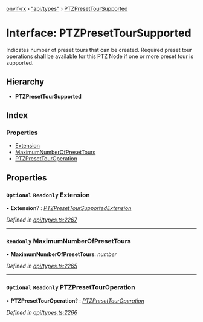 [onvif-rx](../README.md) › ["api/types"](../modules/_api_types_.md) › [PTZPresetTourSupported](_api_types_.ptzpresettoursupported.md)

# Interface: PTZPresetTourSupported

Indicates number of preset tours that can be created. Required preset tour operations shall be available for this PTZ Node if one or more preset tour is supported.

## Hierarchy

* **PTZPresetTourSupported**

## Index

### Properties

* [Extension](_api_types_.ptzpresettoursupported.md#optional-readonly-extension)
* [MaximumNumberOfPresetTours](_api_types_.ptzpresettoursupported.md#readonly-maximumnumberofpresettours)
* [PTZPresetTourOperation](_api_types_.ptzpresettoursupported.md#optional-readonly-ptzpresettouroperation)

## Properties

### `Optional` `Readonly` Extension

• **Extension**? : *[PTZPresetTourSupportedExtension](_api_types_.ptzpresettoursupportedextension.md)*

*Defined in [api/types.ts:2267](https://github.com/patrickmichalina/onvif-rx/blob/3e9b152/src/api/types.ts#L2267)*

___

### `Readonly` MaximumNumberOfPresetTours

• **MaximumNumberOfPresetTours**: *number*

*Defined in [api/types.ts:2265](https://github.com/patrickmichalina/onvif-rx/blob/3e9b152/src/api/types.ts#L2265)*

___

### `Optional` `Readonly` PTZPresetTourOperation

• **PTZPresetTourOperation**? : *[PTZPresetTourOperation](_api_types_.ptzpresettoursupported.md#optional-readonly-ptzpresettouroperation)*

*Defined in [api/types.ts:2266](https://github.com/patrickmichalina/onvif-rx/blob/3e9b152/src/api/types.ts#L2266)*
